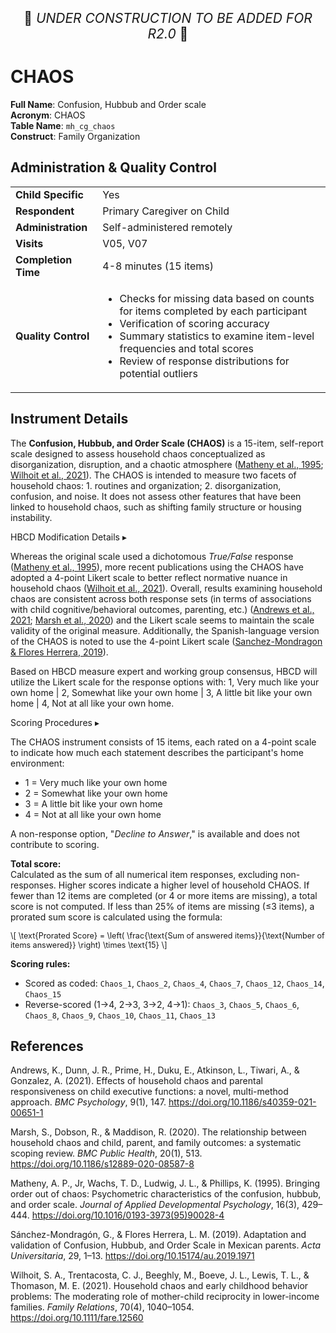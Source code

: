 <p style="text-align: center; font-size: 1.5em;">🚧 <i>UNDER CONSTRUCTION TO BE ADDED FOR R2.0</i> 🚧 </p>

# CHAOS

**Full Name**: Confusion, Hubbub and Order scale                    
**Acronym**: CHAOS          
**Table Name**: `mh_cg_chaos`           
**Construct**: Family Organization

## Administration & Quality Control

<table class="table-no-vertical-lines" style="width: 100%; border-collapse: collapse; table-layout: fixed;">
<tbody>
<tr><td><b>Child Specific</b></td>
<td>Yes</td></tr>
<tr><td><b>Respondent</b></td>
<td>Primary Caregiver on Child</td></tr>
<tr><td><b>Administration</b></td>
<td style="word-wrap: break-word; white-space: normal;">Self-administered remotely</td></tr>
<tr><td><b>Visits</b></td>
<td>V05, V07</td></tr>
<tr><td><b>Completion Time</b></td>
<td>4-8 minutes (15 items)</td></tr>
<tr><td><b>Quality Control</b></td>
<td style="word-wrap: break-word; white-space: normal;">
<ul>
  <li>Checks for missing data based on counts for items completed by each participant</li>
  <li>Verification of scoring accuracy</li>
  <li>Summary statistics to examine item-level frequencies and total scores</li>
  <li>Review of response distributions for potential outliers</li>
</ul>
</td></tr>
</tbody>
</table>

## Instrument Details

The **Confusion, Hubbub, and Order Scale (CHAOS)** is a 15-item, self-report scale designed to assess household chaos conceptualized as disorganization, disruption, and a chaotic atmosphere ([Matheny et al., 1995](https://doi.org/10.1016/0193-3973(95)90028-4); [Wilhoit et al., 2021](https://www.ncbi.nlm.nih.gov/pmc/articles/PMC8680262/)). The CHAOS is intended to measure two facets of household chaos: 1. routines and organization; 2. disorganization, confusion, and noise. It does not assess other features that have been linked to household chaos, such as shifting family structure or housing instability.


<div id="hbcd-mod" class="table-banner" onclick="toggleCollapse(this)">
  <span class="emoji"><i class="fa fa-gear"></i></span>
  <span class="text-with-link">
    <span class="text">HBCD Modification Details</span>
    <a class="anchor-link" href="#hbcd-mod" title="Copy link">
      <i class="fa-solid fa-link"></i>
    </a>
  </span>
  <span class="arrow">▸</span>
</div>
<div class="collapsible-content">
<p>Whereas the original scale used a dichotomous <em>True/False</em> response (<a href="https://doi.org/10.1016/0193-3973(95)90028-4">Matheny et al., 1995</a>), more recent publications using the CHAOS have adopted a 4-point Likert scale to better reflect normative nuance in household chaos (<a href="https://www.ncbi.nlm.nih.gov/pmc/articles/PMC8680262/">Wilhoit et al., 2021</a>). Overall, results examining household chaos are consistent across both response sets (in terms of associations with child cognitive/behavioral outcomes, parenting, etc.) (<a href="https://bmcpsychology.biomedcentral.com/articles/10.1186/s40359-021-00651-1">Andrews et al., 2021</a>; <a href="https://doi.org/10.1186/s12889-020-08587-8">Marsh et al., 2020</a>) and the Likert scale seems to maintain the scale validity of the original measure. Additionally, the Spanish-language version of the CHAOS is noted to use the 4-point Likert scale (<a href="https://doi.org/10.15174/au.2019.1971">Sanchez-Mondragon & Flores Herrera, 2019</a>).</p>
<p>Based on HBCD measure expert and working group consensus, HBCD will utilize the Likert scale for the response options with: 1, Very much like your own home | 2, Somewhat like your own home | 3, A little bit like your own home | 4, Not at all like your own home.</p>
</div>

<div id="scoring" class="table-banner" onclick="toggleCollapse(this)">
  <span class="emoji"><i class="fa fa-calculator"></i></span>
  <span class="text-with-link">
    <span class="text">Scoring Procedures</span>
    <a class="anchor-link" href="#scoring" title="Copy link">
      <i class="fa-solid fa-link"></i>
    </a>
  </span>
  <span class="arrow">▸</span>
</div>
<div class="collapsible-content">
  <p>The CHAOS instrument consists of 15 items, each rated on a 4-point scale to indicate how much each statement describes the participant's home environment:</p>
  <ul>
    <li>1 = Very much like your own home</li>
    <li>2 = Somewhat like your own home</li>
    <li>3 = A little bit like your own home</li>
    <li>4 = Not at all like your own home</li>
  </ul>
  <p>A non-response option, "<em>Decline to Answer</em>," is available and does not contribute to scoring.</p>
  <p><b>Total score:</b><br>
  Calculated as the sum of all numerical item responses, excluding non-responses. Higher scores indicate a higher level of household CHAOS. If fewer than 12 items are completed (or 4 or more items are missing), a total score is not computed. If less than 25% of items are missing (≤3 items), a prorated sum score is calculated using the formula:
  <p style="font-size: 0.9em;">
  \[
  \text{Prorated Score} = \left( \frac{\text{Sum of answered items}}{\text{Number of items answered}} \right) \times \text{15}
  \]
</p>   
  <p><b>Scoring rules:</b></p>
  <ul>
    <li>Scored as coded: <code>Chaos_1</code>, <code>Chaos_2</code>, <code>Chaos_4</code>, <code>Chaos_7</code>, <code>Chaos_12</code>, <code>Chaos_14</code>, <code>Chaos_15</code></li>
    <li>Reverse-scored (1→4, 2→3, 3→2, 4→1): <code>Chaos_3</code>, <code>Chaos_5</code>, <code>Chaos_6</code>, <code>Chaos_8</code>, <code>Chaos_9</code>, <code>Chaos_10</code>, <code>Chaos_11</code>, <code>Chaos_13</code></li>
  </ul>
</div>

## References

<div class="references"> 
<p>Andrews, K., Dunn, J. R., Prime, H., Duku, E., Atkinson, L., Tiwari, A., &amp; Gonzalez, A. (2021). Effects of household chaos and parental responsiveness on child executive functions: a novel, multi-method approach. <em>BMC Psychology</em>, 9(1), 147. <a href="https://doi.org/10.1186/s40359-021-00651-1">https://doi.org/10.1186/s40359-021-00651-1</a></p>
<p>Marsh, S., Dobson, R., &amp; Maddison, R. (2020). The relationship between household chaos and child, parent, and family outcomes: a systematic scoping review. <em>BMC Public Health</em>, 20(1), 513. <a href="https://doi.org/10.1186/s12889-020-08587-8">https://doi.org/10.1186/s12889-020-08587-8</a></p>
<p>Matheny, A. P., Jr, Wachs, T. D., Ludwig, J. L., &amp; Phillips, K. (1995). Bringing order out of chaos: Psychometric characteristics of the confusion, hubbub, and order scale. <em>Journal of Applied Developmental Psychology</em>, 16(3), 429–444. <a href="https://doi.org/10.1016/0193-3973(95)90028-4">https://doi.org/10.1016/0193-3973(95)90028-4</a></p>
<p>Sánchez-Mondragón, G., &amp; Flores Herrera, L. M. (2019). Adaptation and validation of Confusion, Hubbub, and Order Scale in Mexican parents. <em>Acta Universitaria</em>, 29, 1–13. <a href="https://doi.org/10.15174/au.2019.1971">https://doi.org/10.15174/au.2019.1971</a></p>
<p>Wilhoit, S. A., Trentacosta, C. J., Beeghly, M., Boeve, J. L., Lewis, T. L., &amp; Thomason, M. E. (2021). Household chaos and early childhood behavior problems: The moderating role of mother-child reciprocity in lower-income families. <em>Family Relations</em>, 70(4), 1040–1054. <a href="https://doi.org/10.1111/fare.12560">https://doi.org/10.1111/fare.12560</a></p>
</div>
<br>
